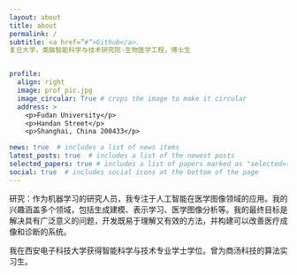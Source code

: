 ```yaml
---
layout: about
title: about
permalink: /
subtitle: <a href=”#“>Github</a>. 
复旦大学，类脑智能科学与技术研究院-生物医学工程，博士生


profile:
  align: right
  image: prof_pic.jpg
  image_circular: True # crops the image to make it circular
  address: >
    <p>Fudan University</p>
    <p>Handan Street</p>
    <p>Shanghai, China 200433</p>

news: true  # includes a list of news items
latest_posts: true  # includes a list of the newest posts
selected_papers: true # includes a list of papers marked as "selected={true}"
social: true  # includes social icons at the bottom of the page
---
```


研究：作为机器学习的研究人员，我专注于人工智能在医学图像领域的应用。我的兴趣涵盖多个领域，包括生成建模、表示学习、医学图像分析等。我的最终目标是解决具有广泛意义的问题，开发既易于理解又有效的方法，并构建可以改善医疗成像和诊断的系统。

我在西安电子科技大学获得智能科学与技术专业学士学位。曾为商汤科技的算法实习生。

<!-- Put your address / P.O. box / other info right below your picture. You can also disable any these elements by editing `profile` property of the YAML header of your `_pages/about.md`. Edit `_bibliography/papers.bib` and Jekyll will render your [publications page](/al-folio/publications/) automatically.

Link to your social media connections, too. This theme is set up to use [Font Awesome icons](http://fortawesome.github.io/Font-Awesome/) and [Academicons](https://jpswalsh.github.io/academicons/), like the ones below. Add your Facebook, Twitter, LinkedIn, Google Scholar, or just disable all of them. -->
